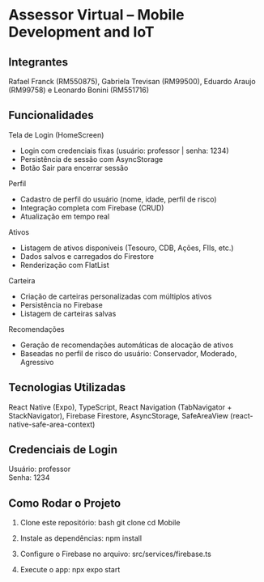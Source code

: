 #  Assessor Virtual – Mobile Development and IoT  

##  Integrantes  
Rafael Franck (RM550875), Gabriela Trevisan (RM99500), Eduardo Araujo (RM99758) e Leonardo Bonini (RM551716)  

##  Funcionalidades  
 Tela de Login (HomeScreen)  
- Login com credenciais fixas (usuário: professor | senha: 1234)  
- Persistência de sessão com AsyncStorage  
- Botão Sair para encerrar sessão  

 Perfil  
- Cadastro de perfil do usuário (nome, idade, perfil de risco)  
- Integração completa com Firebase (CRUD)  
- Atualização em tempo real  

 Ativos  
- Listagem de ativos disponíveis (Tesouro, CDB, Ações, FIIs, etc.)  
- Dados salvos e carregados do Firestore  
- Renderização com FlatList  

 Carteira  
- Criação de carteiras personalizadas com múltiplos ativos  
- Persistência no Firebase  
- Listagem de carteiras salvas  

 Recomendações  
- Geração de recomendações automáticas de alocação de ativos  
- Baseadas no perfil de risco do usuário: Conservador, Moderado, Agressivo  

##  Tecnologias Utilizadas  
React Native (Expo), TypeScript, React Navigation (TabNavigator + StackNavigator), Firebase Firestore, AsyncStorage, SafeAreaView (react-native-safe-area-context)  

##  Credenciais de Login  
Usuário: professor  
Senha: 1234  

##  Como Rodar o Projeto  
1. Clone este repositório: 
bash
git clone [<link-do-repo>](https://github.com/Rafaelfranck/Sprints_mobile.git)
cd Mobile

2. Instale as dependências:
npm install

3. Configure o Firebase no arquivo:
src/services/firebase.ts

4. Execute o app:
npx expo start
